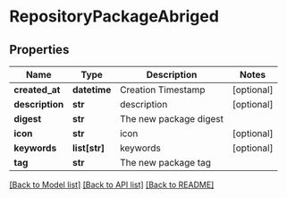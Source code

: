 # RepositoryPackageAbriged

## Properties
Name | Type | Description | Notes
------------ | ------------- | ------------- | -------------
**created_at** | **datetime** | Creation Timestamp | [optional] 
**description** | **str** | description | [optional] 
**digest** | **str** | The new package digest | 
**icon** | **str** | icon | [optional] 
**keywords** | **list[str]** | keywords | [optional] 
**tag** | **str** | The new package tag | 

[[Back to Model list]](../README.md#documentation-for-models) [[Back to API list]](../README.md#documentation-for-api-endpoints) [[Back to README]](../README.md)


